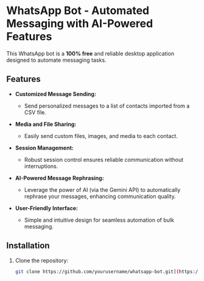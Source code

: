 # WhatsApp Bot - Automated Messaging with AI-Powered Features

This WhatsApp bot is a **100% free** and reliable desktop application designed to automate messaging tasks. 

## Features

- **Customized Message Sending:** 
  - Send personalized messages to a list of contacts imported from a CSV file.
  
- **Media and File Sharing:** 
  - Easily send custom files, images, and media to each contact.
  
- **Session Management:** 
  - Robust session control ensures reliable communication without interruptions.
  
- **AI-Powered Message Rephrasing:** 
  - Leverage the power of AI (via the Gemini API) to automatically rephrase your messages, enhancing communication quality.
  
- **User-Friendly Interface:** 
  - Simple and intuitive design for seamless automation of bulk messaging.

## Installation

1. Clone the repository:
   ```bash
   git clone https://github.com/yourusername/whatsapp-bot.git](https://github.com/hamidsaeed13/Free-WhatsApp-Bot---Automated-Messaging-with-AI-Powered-Features.git
